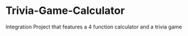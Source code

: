 # Trivia-Game-Calculator
Integration Project that features a 4 function calculator and a trivia game
